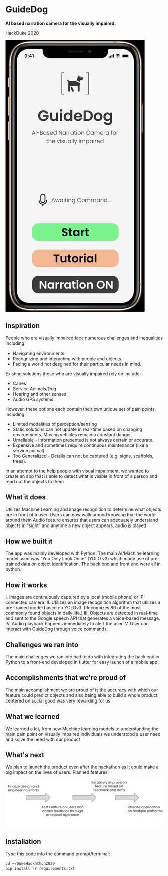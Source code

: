 # GuideDog
**AI based narration camera for the visually impaired.**

HackDuke 2020

![Future Work](doc_assets/Homepage.png)

## Inspiration

People who are visually impaired face numerous challenges and inequalities including:
- Navigating environments.
- Recognizing and interacting with people and objects.
- Facing a world not desgined for their particular needs in mind.

Existing solutions those who are visually impaired rely on include:
- Canes
- Service Animals/Dog
- Hearing and other senses
- Audio GPS systems

However, these options each contain their own unique set of pain points, including:
- Limited modalities of perception/sensing
- Static solutions can not update in real-time based on changing environments. Moving vehicles remain a constant danger.
- Unreliable - Information presented is not always certain or accurate.
- Expensive and sometimes require continuous maintenance (like a service animal)
- Too Generalized - Details can not be captured (e.g. signs, scaffolds, trees).

In an attempt to the help people with visual impairment, we wanted to create an app that is able to detect what is visible in front of a person and read out the objects to them

## What it does 

Utilizes Machine Learning and image recognition to determine what objects are in front of a user. 
Users can now walk around knowing that the world around them
Audio feature ensures that users can adequately understand objects in “sight” and anytime a new object appears, audio is played

## How we built it

The app was mainly developed with Python. The main AI/Machine learning model used was “You Only Look Once” (YOLO v3) which made use of pre-trained data on object identification. The back end and front end were all in python.

## How it works

I. Images are continuously captured by a local (mobile phone) or IP-connected camera.
II. Utilizes an image recognition algorithm that utilizes a pre-trained model based on YOLOv3. (Recognizes 80 of the most commonly found objects in daily life.)
III. Objects are detected in real-time and sent to the Google speech API that generates a voice-based message.
IV. Audio playback happens immediately to alert the user.
V. User can interact with GuideDog through voice commands.

## Challenges we ran into

The main challenges we ran into had to do with integrating the back end in Python to a front-end developed in flutter for easy launch of a mobile app. 

## Accomplishments that we're proud of

The main accomplishment we are proud of is the accuracy with which our feature could predict objects and also being able to build a whole product centered on social good was very rewarding for us

## What we learned

We learned a lot, from new Machine learning models to understanding the main pain point on visually impaired individuals we understood a user need and solve the need with our product

## What's next

We plan to launch the product even after the hackathon as it could make a big impact on the lives of users. Planned features:

![Future Work](doc_assets/FutureWork.png)

## Installation

Type this code into the command prompt/terminal:

	cd ~/DukeHackathon2020
	pip install -r requirements.txt

